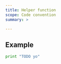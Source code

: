 ```yaml
---
title: Helper function
scope: Code convention
summary: >

---
```


## Example

``` python
print "TODO yo"
```
